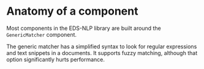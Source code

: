 # Anatomy of a component

Most components in the EDS-NLP library are built around the `GenericMatcher` component.

The generic matcher has a simplified syntax to look for regular expressions and text snippets in a documents. It supports fuzzy matching, although that option significantly hurts performance.
